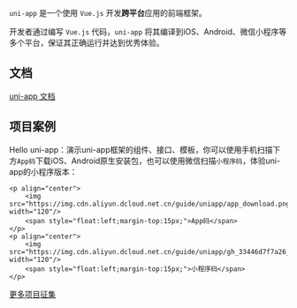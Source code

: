 `uni-app` 是一个使用 `Vue.js` 开发**跨平台**应用的前端框架。

开发者通过编写 `Vue.js` 代码，`uni-app` 将其编译到iOS、Android、微信小程序等多个平台，保证其正确运行并达到优秀体验。

## 文档

[uni-app 文档](https://uniapp.dcloud.io)

## 项目案例

Hello uni-app：演示uni-app框架的组件、接口、模板，你可以使用手机扫描下方`App码`下载iOS、Android原生安装包，也可以使用微信扫描`小程序码`，体验uni-app的小程序版本：

	<p align="center">
		<img src="https://img.cdn.aliyun.dcloud.net.cn/guide/uniapp/app_download.png" width="120"/>
		<span style="float:left;margin-top:15px;">App码</span>
	</p>
	<p align="center">
		<img src="https://img.cdn.aliyun.dcloud.net.cn/guide/uniapp/gh_33446d7f7a26_430.jpg" width="120"/>
		<span style="float:left;margin-top:15px;">小程序码</span>
	</p>



[更多项目征集](https://github.com/dcloudio/uni-app/issues/6)
